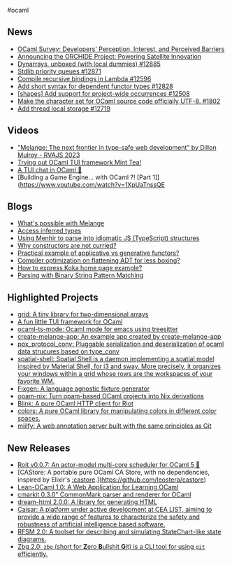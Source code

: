 #ocaml

## News
- [OCaml Survey: Developers' Perception, Interest, and Perceived Barriers](https://tarides.com/blog/2023-12-20-ocaml-survey-developers-perception-interest-and-perceived-barriers/)
- [Announcing the ORCHIDE Project: Powering Satellite Innovation](https://tarides.com/blog/2023-12-29-announcing-the-orchide-project-powering-satellite-innovation/)
- [Dynarrays, unboxed (with local dummies) #12885](https://github.com/ocaml/ocaml/pull/12885)
- [Stdlib priority queues #12871](https://github.com/ocaml/ocaml/pull/12871)
- [Compile recursive bindings in Lambda #12596](https://github.com/ocaml/ocaml/pull/12596)
- [Add short syntax for dependent functor types #12828](https://github.com/ocaml/ocaml/pull/12828)
- [[shapes] Add support for project-wide occurrences #12508](https://github.com/ocaml/ocaml/pull/12508)
- [Make the character set for OCaml source code officially UTF-8. #1802](https://github.com/ocaml/ocaml/pull/1802)
- [Add thread local storage #12719](https://github.com/ocaml/ocaml/pull/12719)

## Videos
- ["Melange: The next frontier in type-safe web development" by Dillon Mulroy - RVAJS 2023](https://www.youtube.com/watch?v=zG7JejHlQoM)
- [Trying out OCaml TUI framework Mint Tea!](https://www.youtube.com/watch?v=R-XJzUrP7bQ)
- [A TUI chat in OCaml 🐫](https://www.youtube.com/watch?v=XyDbG9FGR1o)
- [Building a Game Engine... with OCaml ?! [Part 1]](https://www.youtube.com/watch?v=1XpUaTnssQE

## Blogs

- [What's possible with Melange](https://sancho.dev/blog/whats-possible-with-melange)
- [Access inferred types](https://discuss.ocaml.org/t/access-inferred-types/13805)
- [Using Menhir to parse into idiomatic JS (TypeScript) structures](https://discuss.ocaml.org/t/using-menhir-to-parse-into-idiomatic-js-typescript-structures/13809)
- [Why constructors are not curried?](https://discuss.ocaml.org/t/why-constructors-are-not-curried/13792)
- [Practical example of applicative vs generative functors?](https://discuss.ocaml.org/t/practical-example-of-applicative-vs-generative-functors/13777)
- [Compiler optimization on flattening ADT for less boxing?](https://discuss.ocaml.org/t/compiler-optimization-on-flattening-adt-for-less-boxing/13764)
- [How to express Koka home page example?](https://discuss.ocaml.org/t/how-to-express-koka-home-page-example/13748)
- [Parsing with Binary String Pattern Matching](https://practicalocaml.com/parsing-with-binary-string-pattern-matching/)

## Highlighted Projects
- [grid: A tiny library for two-dimensional arrays](https://github.com/backtracking/grid)
- [A fun little TUI framework for OCaml](https://github.com/leostera/minttea)
- [ocaml-ts-mode: Ocaml mode for emacs using treesitter](https://github.com/terrateamio/ocaml-ts-mode)
- [create-melange-app: An example app created by create-melange-app](https://github.com/dmmulroy/create-melange-app)
- [ppx_protocol_conv: Pluggable serialization and deserialization of ocaml data strucures based on type_conv](https://github.com/andersfugmann/ppx_protocol_conv)
- [spatial-shell: Spatial Shell is a daemon implementing a spatial model inspired by Material Shell, for i3 and sway. More precisely, it organizes your windows within a grid whose rows are the workspaces of your favorite WM.](https://spatial-shell.app/)
- [Fixgen: A language agnostic fixture generator](https://codeberg.org/marcc/fixgen)
- [opam-nix: Turn opam-based OCaml projects into Nix derivations](https://github.com/tweag/opam-nix)
- [Blink: A pure OCaml HTTP client for Riot](https://github.com/leostera/blink)
- [colors: A pure OCaml library for manipulating colors in different color spaces.](https://github.com/leostera/colors)
- [miilfy: A web annotation server built with the same principles as Git](https://github.com/nationalarchives/miiify)
  
## New Releases
- [Roit v0.0.7: An actor-model multi-core scheduler for OCaml 5 🐫](https://github.com/leostera/riot)
- [CAStore: A portable pure OCaml CA Store, with no dependencies, inspired by Elixir's [:castore](https://github.com/elixir-mint/castore).](https://github.com/leostera/castore)
- [Lean-OCaml 1.0: A Web Application for Learning OCaml](https://discuss.ocaml.org/t/learn-ocaml-1-0-approaching-call-for-testers/13621)
- [cmarkit 0.3.0" CommonMark parser and renderer for OCaml](https://erratique.ch/software/cmarkit)
- [dream-html 2.0.0: A library for generating HTML](https://ocaml.org/p/dream-html/latest)
- [Caisar: A platform under active development at CEA LIST, aiming to provide a wide range of features to characterize the safety and robustness of artificial intelligence based software.](https://git.frama-c.com/pub/caisar/)
- [RFSM 2.0: A toolset for describing and simulating StateChart-like state diagrams.](https://github.com/jserot/rfsm)
- [Zbg 2.0: `zbg` (short for **Z**ero **B**ullshit **G**it) is a CLI tool for using `git` efficiently.](https://github.com/chshersh/zbg/tree/main)